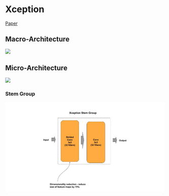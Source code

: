 
# Xception

[Paper](https://arxiv.org/pdf/1610.02357.pdf)

## Macro-Architecture

<img src='macro.png'>

## Micro-Architecture

<img src='micro.png'>

### Stem Group

<img src="stem.jpg">


